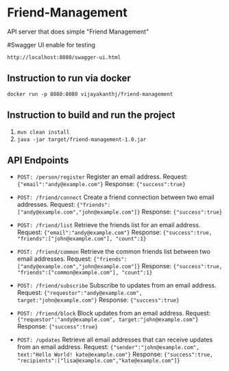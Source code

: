 # Friend-Management
API server that does simple "Friend Management"

#Swagger UI enable for testing 

`http://localhost:8080/swagger-ui.html`


## Instruction to run via docker
`docker run -p 8080:8080 vijayakanthj/friend-management`

## Instruction to build and run the project
1. `mvn clean install`
2. `java -jar target/friend-management-1.0.jar`

## API Endpoints
- `POST: /person/register`
Register an email address.
Request: `{"email":"andy@example.com"}`
Response: `{"success":true}`

- `POST: /friend/connect`
Create a friend connection between two email addresses.
Request: `{"friends":["andy@example.com","john@example.com"]}`
Response: `{"success":true}`

- `POST: /friend/list`
Retrieve the friends list for an email address.
Request: `{"email":"andy@example.com"}`
Response: `{"success":true, "friends":["john@example.com"], "count":1}`

- `POST: /friend/common`
Retrieve the common friends list between two email addresses.
Request: `{"friends":["andy@example.com","john@example.com"]}`
Response: `{"success":true, "friends":["common@example.com"], "count":1}`

- `POST: /friend/subscribe`
Subscribe to updates from an email address.
Request: `{"requestor":"andy@example.com", target:"john@example.com"}`
Response: `{"success":true}`

- `POST: /friend/block`
Block updates from an email address.
Request: `{"requestor":"andy@example.com", target:"john@example.com"}`
Response: `{"success":true}`

- `POST: /updates`
Retrieve all email addresses that can receive updates from an email address.
Request: `{"sender":"john@example.com", text:"Hello World! kate@example.com"}`
Response: `{"success":true, "recipients":["lisa@example.com","kate@example.com"]}`
